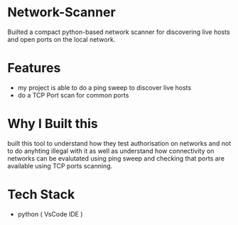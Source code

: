 # Network-Scanner
Builted a compact python-based network scanner for discovering live hosts and open ports on the local network.

# Features
- my project is able to do a ping sweep to discover live hosts
- do a TCP Port scan for common ports
  
# Why I Built this
built this tool to understand how they test authorisation on networks and not to do anyhting illegal with it as well as understand how connectivity on networks can be evalutated using ping sweep and checking that ports are available using TCP ports scanning.

# Tech Stack
- python ( VsCode IDE )
